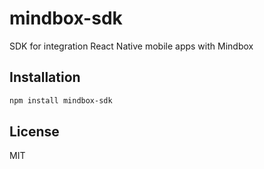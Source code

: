 # mindbox-sdk

SDK for integration React Native mobile apps with Mindbox

## Installation

```sh
npm install mindbox-sdk
```

## License

MIT
